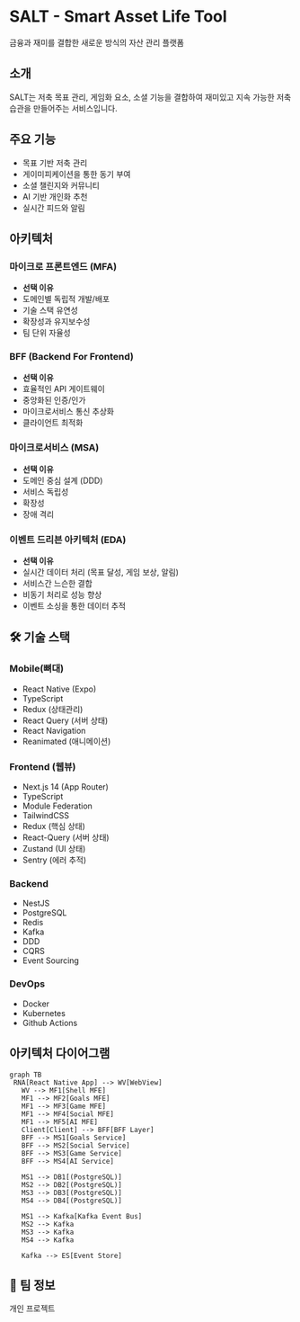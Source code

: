 # SALT - Smart Asset Life Tool

금융과 재미를 결합한 새로운 방식의 자산 관리 플랫폼

## 소개
SALT는 저축 목표 관리, 게임화 요소, 소셜 기능을 결합하여 재미있고 지속 가능한 저축 습관을 만들어주는 서비스입니다.

## 주요 기능
- 목표 기반 저축 관리
- 게이미피케이션을 통한 동기 부여
- 소셜 챌린지와 커뮤니티 
- AI 기반 개인화 추천
- 실시간 피드와 알림

## 아키텍처

### 마이크로 프론트엔드 (MFA)
- **선택 이유**
 - 도메인별 독립적 개발/배포
 - 기술 스택 유연성
 - 확장성과 유지보수성 
 - 팀 단위 자율성

### BFF (Backend For Frontend)
- **선택 이유**
 - 효율적인 API 게이트웨이
 - 중앙화된 인증/인가
 - 마이크로서비스 통신 추상화
 - 클라이언트 최적화

### 마이크로서비스 (MSA)
- **선택 이유**
 - 도메인 중심 설계 (DDD)
 - 서비스 독립성
 - 확장성
 - 장애 격리

### 이벤트 드리븐 아키텍처 (EDA)
- **선택 이유**
 - 실시간 데이터 처리 (목표 달성, 게임 보상, 알림)
 - 서비스간 느슨한 결합
 - 비동기 처리로 성능 향상
 - 이벤트 소싱을 통한 데이터 추적

## 🛠 기술 스택

### Mobile(뼈대)
- React Native (Expo)
- TypeScript
- Redux (상태관리)
- React Query (서버 상태)
- React Navigation
- Reanimated (애니메이션)

### Frontend (웹뷰)
- Next.js 14 (App Router)
- TypeScript
- Module Federation
- TailwindCSS
- Redux (핵심 상태)
- React-Query (서버 상태)
- Zustand (UI 상태)
- Sentry (에러 추적)

### Backend
- NestJS
- PostgreSQL
- Redis
- Kafka
- DDD
- CQRS
- Event Sourcing

### DevOps
- Docker
- Kubernetes
- Github Actions

## 아키텍처 다이어그램
```mermaid
graph TB
 RNA[React Native App] --> WV[WebView]
   WV --> MF1[Shell MFE]
   MF1 --> MF2[Goals MFE]
   MF1 --> MF3[Game MFE]
   MF1 --> MF4[Social MFE]
   MF1 --> MF5[AI MFE]
   Client[Client] --> BFF[BFF Layer]
   BFF --> MS1[Goals Service]
   BFF --> MS2[Social Service]
   BFF --> MS3[Game Service]
   BFF --> MS4[AI Service]
   
   MS1 --> DB1[(PostgreSQL)]
   MS2 --> DB2[(PostgreSQL)]
   MS3 --> DB3[(PostgreSQL)]
   MS4 --> DB4[(PostgreSQL)]
   
   MS1 --> Kafka[Kafka Event Bus]
   MS2 --> Kafka
   MS3 --> Kafka
   MS4 --> Kafka

   Kafka --> ES[Event Store]
```
## 👥 팀 정보
개인 프로젝트
